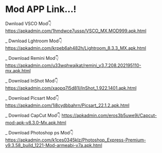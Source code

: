 # Mod APP Link...!

Dwnload VSCO Mod👇
https://apkadmin.com/1hmdwce7ussp/VSCO_MX.MOD999.apk.html

_
Dwnload Lghtroom Mod👇
https://apkadmin.com/krpeb6ah482h/Lightroom_8.3.3_MX.apk.html

_
Download Remini Mod👇
https://apkadmin.com/u33wqhwajkat/remini_v3.7.208.202195110-mx.apk.html

_
Download InShot Mod👇
https://apkadmin.com/xaopq7l5d81l/InShot_1.922.1401.apk.html

_
Download Picsart Mod👇
https://apkadmin.com/1i8cydbbahrn/Picsart_22.1.2.apk.html

_
Download CapCut Mod👇
https://apkadmin.com/eros3b5uwe9i/Capcut-mod-apk-v8.3.0-Mx.apk.html

_
Download Photoshop ps Mod👇
https://apkadmin.com/k1ces0345klz/Photoshop_Express-Premium-v9.3.58_build_1221-Mod-armeabi-v7a.apk.html

